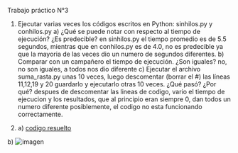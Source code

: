 Trabajo práctico N°3
1) Ejecutar varias veces los códigos escritos en Python: sinhilos.py y
conhilos.py
a) ¿Qué se puede notar con respecto al tiempo de ejecución? ¿Es
predecible?
en sinhilos.py el tiempo promedio es de 5.5 segundos, mientras que en conhilos.py es de 4.0, no es predecible ya que la mayoria de las veces dio un numero de segundos diferentes. 
b) Comparar con un campañero el tiempo de ejecución. ¿Son iguales?
no, no son iguales, a todos nos dio diferente
c) Ejecutar el archivo suma_rasta.py unas 10 veces, luego descomentar
(borrar el #) las líneas 11,12,19 y 20 guardarlo y ejecutarlo otras 10
veces. ¿Qué pasó? ¿Por qué?
despues de descomentar las lineas de codigo, vario el tiempo de ejecucion y los resultados, que al principio eran siempre 0, dan todos un numero diferente
posiblemente, el codigo no esta funcionando correctamente.

2) a) 
<a href="./TP3/con_race_condition.c">codigo resuelto </a>

b) <img src="./TP3/Dragged Text-WedMay15202423-46-33GMT-0300(-03)" alt="imagen">